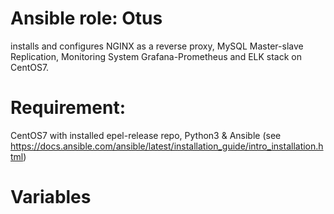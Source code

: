 # Ansible role: Otus
installs and configures NGINX as a reverse proxy, MySQL Master-slave Replication, Monitoring System Grafana-Prometheus and ELK stack on CentOS7.
# Requirement:
CentOS7 with installed epel-release repo, Python3 & Ansible (see https://docs.ansible.com/ansible/latest/installation_guide/intro_installation.html)
# Variables
